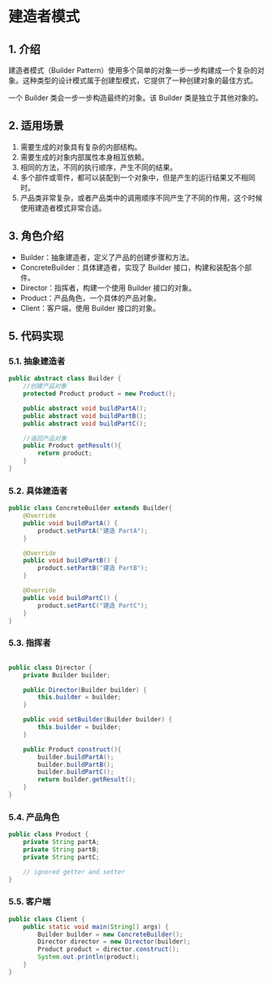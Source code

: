 建造者模式
===

## 1. 介绍

建造者模式（Builder Pattern）使用多个简单的对象一步一步构建成一个复杂的对象。这种类型的设计模式属于创建型模式，它提供了一种创建对象的最佳方式。

一个 Builder 类会一步一步构造最终的对象。该 Builder 类是独立于其他对象的。

## 2. 适用场景

1. 需要生成的对象具有复杂的内部结构。
2. 需要生成的对象内部属性本身相互依赖。
3. 相同的方法，不同的执行顺序，产生不同的结果。
4. 多个部件或零件，都可以装配到一个对象中，但是产生的运行结果又不相同时。
5. 产品类非常复杂，或者产品类中的调用顺序不同产生了不同的作用，这个时候使用建造者模式非常合适。

## 3. 角色介绍

- Builder：抽象建造者，定义了产品的创建步骤和方法。
- ConcreteBuilder：具体建造者，实现了 Builder 接口，构建和装配各个部件。
- Director：指挥者，构建一个使用 Builder 接口的对象。
- Product：产品角色，一个具体的产品对象。
- Client：客户端，使用 Builder 接口的对象。

## 5. 代码实现

### 5.1. 抽象建造者

```java
public abstract class Builder {
    //创建产品对象
    protected Product product = new Product();

    public abstract void buildPartA();
    public abstract void buildPartB();
    public abstract void buildPartC();

    //返回产品对象
    public Product getResult(){
        return product;
    }
}
```

### 5.2. 具体建造者

```java
public class ConcreteBuilder extends Builder{
    @Override
    public void buildPartA() {
        product.setPartA("建造 PartA");
    }

    @Override
    public void buildPartB() {
        product.setPartB("建造 PartB");
    }

    @Override
    public void buildPartC() {
        product.setPartC("建造 PartC");
    }
}
```

### 5.3. 指挥者

```java

public class Director {
    private Builder builder;

    public Director(Builder builder) {
        this.builder = builder;
    }

    public void setBuilder(Builder builder) {
        this.builder = builder;
    }

    public Product construct(){
        builder.buildPartA();
        builder.buildPartB();
        builder.buildPartC();
        return builder.getResult();
    }
}
```

### 5.4. 产品角色

```java
public class Product {
    private String partA;
    private String partB;
    private String partC;

    // ignored getter and setter
}
```

### 5.5. 客户端

```java
public class Client {
    public static void main(String[] args) {
        Builder builder = new ConcreteBuilder();
        Director director = new Director(builder);
        Product product = director.construct();
        System.out.println(product);
    }
}
```